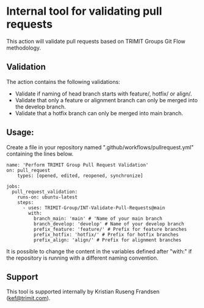 # Internal tool for validating pull requests

This action will validate pull requests based on TRIMIT Groups Git Flow methodology.

## Validation
The action contains the following validations:

- Validate if naming of head branch starts with feature/, hotfix/ or align/.
- Validate that only a feature or alignment branch can only be merged into the develop branch.
- Validate that a hotfix branch can only be merged into main branch.

## Usage:
Create a file in your repository named ".github/workflows/pullrequest.yml" containing the lines below.

```
name: 'Perform TRIMIT Group Pull Request Validation'
on: pull_request
    types: [opened, edited, reopened, synchronize]

jobs:
  pull_request_validation:
    runs-on: ubuntu-latest
    steps:
      - uses: TRIMIT-Group/INT-Validate-Pull-Requests@main
        with:
          branch_main: 'main' # 'Name of your main branch
          branch_develop: 'develop' # Name of your develop branch
          prefix_feature: 'feature/' # Prefix for feature branches
          prefix_hotfix: 'hotfix/' # Prefix for hotfix branches
          prefix_align: 'align/' # Prefix for alignment branches
```
It is possible to change the content in the variables defined after "with:" if the repository is running with a different naming convention.  

## Support
This tool is supported internally by Kristian Ruseng Frandsen (kef@trimit.com).